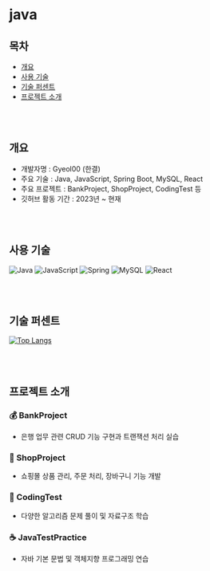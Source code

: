 # java
## 목차
- [개요](#개요)
- [사용 기술](#사용-기술)
- [기술 퍼센트](#기술-퍼센트)
- [프로젝트 소개](#프로젝트-소개)

<br><br>

## 개요
- 개발자명 : Gyeol00 (한결)
- 주요 기술 : Java, JavaScript, Spring Boot, MySQL, React
- 주요 프로젝트 : BankProject, ShopProject, CodingTest 등
- 깃허브 활동 기간 : 2023년 ~ 현재

<br><br>

## 사용 기술
![Java](https://img.shields.io/badge/Java-ED8B00?style=for-the-badge&logo=openjdk&logoColor=white)
![JavaScript](https://img.shields.io/badge/JavaScript-F7DF1E?style=for-the-badge&logo=JavaScript&logoColor=white)
![Spring](https://img.shields.io/badge/Spring-6DB33F?style=for-the-badge&logo=spring&logoColor=white)
![MySQL](https://img.shields.io/badge/MySQL-00000F?style=for-the-badge&logo=mysql&logoColor=white)
![React](https://img.shields.io/badge/React-61DAFB?style=for-the-badge&logo=react&logoColor=black)

<br><br>

## 기술 퍼센트
[![Top Langs](https://github-readme-stats.vercel.app/api/top-langs/?username=Gyeol00&layout=compact)](https://github.com/anuraghazra/github-readme-stats)

<br><br>

## 프로젝트 소개

### 💰 BankProject
- 은행 업무 관련 CRUD 기능 구현과 트랜잭션 처리 실습  

### 🛒 ShopProject
- 쇼핑몰 상품 관리, 주문 처리, 장바구니 기능 개발  

### 🧩 CodingTest
- 다양한 알고리즘 문제 풀이 및 자료구조 학습  

### ☕ JavaTestPractice
- 자바 기본 문법 및 객체지향 프로그래밍 연습  
